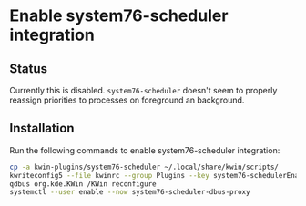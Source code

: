 # Enable system76-scheduler integration

## Status

Currently this is disabled. `system76-scheduler` doesn't seem to properly reassign priorities to
processes on foreground an background.

## Installation

Run the following commands to enable system76-scheduler integration:

```bash
cp -a kwin-plugins/system76-scheduler ~/.local/share/kwin/scripts/
kwriteconfig5 --file kwinrc --group Plugins --key system76-schedulerEnabled true
qdbus org.kde.KWin /KWin reconfigure
systemctl --user enable --now system76-scheduler-dbus-proxy
```
